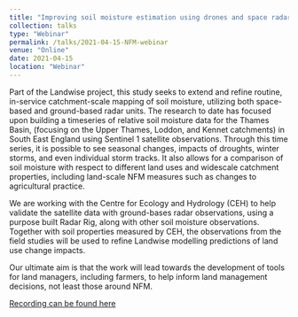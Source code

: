 ```yaml
---
title: "Improving soil moisture estimation using drones and space radar"
collection: talks
type: "Webinar"
permalink: /talks/2021-04-15-NFM-webinar
venue: "Online"
date: 2021-04-15
location: "Webinar"
---
```


Part of the Landwise project, this study seeks to extend and refine routine, in-service catchment-scale mapping of soil moisture, utilizing both space-based and ground-based radar units. The research to date has focused upon building a timeseries of relative soil moisture data for the Thames Basin, (focusing on the Upper Thames, Loddon, and Kennet catchments) in South East England using Sentinel 1 satellite observations.  Through this time series, it is possible to see seasonal changes, impacts of droughts, winter storms, and even individual storm tracks. It also allows for a comparison of soil moisture with respect to different land uses and widescale catchment properties, including land-scale NFM measures such as changes to agricultural practice.

We are working with the Centre for Ecology and Hydrology (CEH) to help validate the satellite data with ground-bases radar observations, using a purpose built Radar Rig, along with other soil moisture observations. Together with soil properties measured by CEH, the observations from the field studies will be used to refine Landwise modelling predictions of land use change impacts.

Our ultimate aim is that the work will lead towards the development of tools for land managers, including farmers, to help inform land management decisions, not least those around NFM.

[Recording can be found here]([https://www.youtube.com/watch?v=sZu6k8W_CCw])
